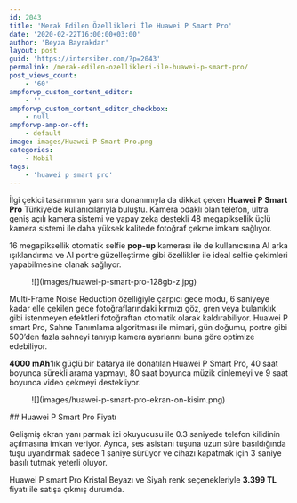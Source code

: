```yaml
---
id: 2043
title: 'Merak Edilen Özellikleri İle Huawei P Smart Pro'
date: '2020-02-22T16:00:00+03:00'
author: 'Beyza Bayrakdar'
layout: post
guid: 'https://intersiber.com/?p=2043'
permalink: /merak-edilen-ozellikleri-ile-huawei-p-smart-pro/
post_views_count:
    - '60'
ampforwp_custom_content_editor:
    - ''
ampforwp_custom_content_editor_checkbox:
    - null
ampforwp-amp-on-off:
    - default
image: images/Huawei-P-Smart-Pro.png
categories:
    - Mobil
tags:
    - 'huawei p smart pro'
---
```


İlgi çekici tasarımının yanı sıra donanımıyla da dikkat çeken **Huawei P Smart Pro** Türkiye’de kullanıcılarıyla buluştu. Kamera odaklı olan telefon, ultra geniş açılı kamera sistemi ve yapay zeka destekli 48 megapiksellik üçlü kamera sistemi ile daha yüksek kalitede fotoğraf çekme imkanı sağlıyor.

16 megapiksellik otomatik selfie **pop-up** kamerası ile de kullanıcısına AI arka ışıklandırma ve AI portre güzelleştirme gibi özellikler ile ideal selfie çekimleri yapabilmesine olanak sağlıyor.

<div class="wp-block-image"><figure class="aligncenter size-large">![](images/huawei-p-smart-pro-128gb-z.jpg)</figure></div>Multi-Frame Noise Reduction özelliğiyle çarpıcı gece modu, 6 saniyeye kadar elle çekilen gece fotoğraflarındaki kırmızı göz, gren veya bulanıklık gibi istenmeyen efektleri fotoğraftan otomatik olarak kaldırabiliyor. Huawei P smart Pro, Sahne Tanımlama algoritması ile mimari, gün doğumu, portre gibi 500’den fazla sahneyi tanıyıp kamera ayarlarını buna göre optimize edebiliyor.

**4000 mAh**‘lık güçlü bir batarya ile donatılan Huawei P Smart Pro, 40 saat boyunca sürekli arama yapmayı, 80 saat boyunca müzik dinlemeyi ve 9 saat boyunca video çekmeyi destekliyor.

<figure class="wp-block-image size-large">![](images/huawei-p-smart-pro-ekran-on-kisim.png)</figure>## Huawei P Smart Pro Fiyatı

Gelişmiş ekran yanı parmak izi okuyucusu ile 0.3 saniyede telefon kilidinin açılmasına imkan veriyor. Ayrıca, ses asistanı tuşuna uzun süre basıldığında tuşu uyandırmak sadece 1 saniye sürüyor ve cihazı kapatmak için 3 saniye basılı tutmak yeterli oluyor.

Huawei P smart Pro Kristal Beyazı ve Siyah renk seçenekleriyle **3.399 TL** fiyatı ile satışa çıkmış durumda.